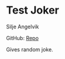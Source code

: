 # Test Joker 
Silje Angelvik

GitHub: [Repo](https://github.com/siljeangelvik/joker)

Gives random joke.